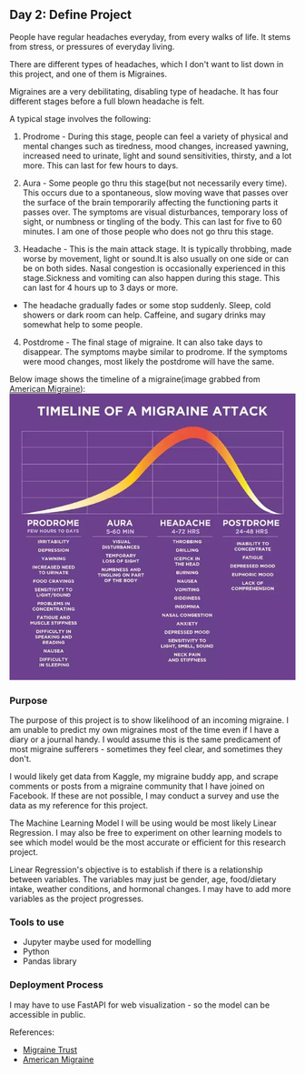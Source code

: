## Day 2: Define Project

People have regular headaches everyday, from every walks of life. It stems from stress, or pressures of everyday living.

There are different types of headaches, which I don't want to list down in this project, and one of them is Migraines.

Migraines are a very debilitating, disabling type of headache. It has four different stages before a full blown headache is felt. 

A typical stage involves the following:
1. Prodrome - During this stage, people can feel a variety of physical and mental changes such as tiredness, mood changes, increased yawning, increased need to urinate, light and sound sensitivities, thirsty, and a lot more. This can last for few hours to days.

2. Aura - Some people go thru this stage(but not necessarily every time). This occurs due to a spontaneous, slow moving wave that passes over the surface of the brain temporarily affecting the functioning parts it passes over. The symptoms are visual disturbances, temporary loss of sight, or numbness or tingling of the body. This can last for five to 60 minutes.
I am one of those people who does not go thru this stage.
3. Headache - This is the main attack stage. It is typically throbbing, made worse by movement, light or sound.It is also usually on one side or can be on both sides. Nasal congestion is occasionally experienced in this stage.Sickness and vomiting can also happen during this stage. This can last for 4 hours up to 3 days or more.

- The headache gradually fades or some stop suddenly. Sleep, cold showers or dark room can help. Caffeine, and sugary drinks may somewhat help to some people.

4. Postdrome - The final stage of migraine. It can also take days to disappear. The symptoms maybe similar to prodrome. If the symptoms were mood changes, most likely the postdrome will have the same. 

Below image shows the timeline of a migraine(image grabbed from [American Migraine][amerimigraine-url]):
![Migraine](https://github.com/ivymorenomt/100DaysML/blob/master/images/migraine.jpg)


### Purpose
The purpose of this project is to show likelihood of an incoming migraine. I am unable to predict my own migraines most of the time even if I have a diary or a journal handy. I would assume this is the same predicament of most migraine sufferers - sometimes they feel clear, and sometimes they don't.

I would likely get data from Kaggle, my migraine buddy app, and scrape comments or posts from a migraine community that I have joined on Facebook. If these are not possible, I may conduct a survey and use the data as my reference for this project.

The Machine Learning Model I will be using would be most likely Linear Regression. I may also be free to experiment on other learning models to see which model would be the most accurate or efficient for this research project.

Linear Regression's objective is to establish if there is a relationship between variables. The variables may just be gender, age, food/dietary intake, weather conditions, and hormonal changes. I may have to add more variables as the project progresses.

### Tools to use
- Jupyter maybe used for modelling
- Python
- Pandas library

### Deployment Process
I may have to use FastAPI for web visualization - so the model can be accessible in public.

<!-- ### Source of Dataset


### Data Cleaning Techniques in Brief

### Exploratory Data Analysis 

### Model Building

### Model Performance

### Deployment


### Resources
 -->

References:

- [Migraine Trust][migrainetrust-url]
- [American Migraine][amerimigraine-url]

[migrainetrust-url]: https://migrainetrust.org/understand-migraine/stages-of-a-migraine-attack/
[amerimigraine-url]: https://americanmigrainefoundation.org/resource-library/timeline-migraine-attack/
[migraine-timeline]: https://github.com/ivymorenomt/100DaysML/blob/master/images/migraine.jpg